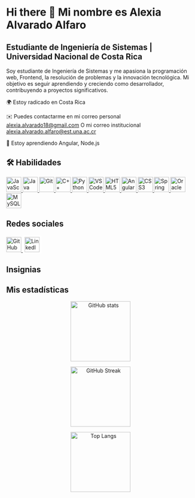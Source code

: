 # Hi there 👋 Mi nombre es Alexia Alvarado Alfaro
## Estudiante de Ingeniería de Sistemas | Universidad Nacional de Costa Rica
Soy estudiante de Ingeniería de Sistemas y me apasiona la programación web, Frontend, la resolución de problemas y la innovación tecnológica. Mi objetivo es seguir aprendiendo y creciendo como desarrollador, contribuyendo a proyectos significativos.

🌍 Estoy radicado en Costa Rica

✉️ Puedes contactarme en mi correo personal alexia.alvarado18@gmail.com
    O mi correo institucional alexia.alvarado.alfaro@est.una.ac.cr

🧠 Estoy aprendiendo Angular, Node.js

## 🛠 Habilidades

<p align="left">
  <a href="https://developer.mozilla.org/en-US/docs/Web/JavaScript" target="_blank">
    <img src="https://cdn.jsdelivr.net/gh/devicons/devicon/icons/javascript/javascript-original.svg" alt="JavaScript" width="40" height="40"/>
  </a>
  <a href="https://www.oracle.com/java/" target="_blank">
    <img src="https://cdn.jsdelivr.net/gh/devicons/devicon/icons/java/java-original.svg" alt="Java" width="40" height="40"/>
  </a>
  <a href="https://git-scm.com/" target="_blank">
    <img src="https://cdn.jsdelivr.net/gh/devicons/devicon/icons/git/git-original.svg" alt="Git" width="40" height="40"/>
  </a>
  <a href="https://learn.microsoft.com/en-us/cpp/?view=msvc-170" target="_blank">
    <img src="https://cdn.jsdelivr.net/gh/devicons/devicon/icons/cplusplus/cplusplus-original.svg" alt="C++" width="40" height="40"/>
  </a>
  <a href="https://www.python.org/" target="_blank">
    <img src="https://cdn.jsdelivr.net/gh/devicons/devicon/icons/python/python-original.svg" alt="Python" width="40" height="40"/>
  </a>
  <a href="https://code.visualstudio.com/" target="_blank">
    <img src="https://cdn.jsdelivr.net/gh/devicons/devicon/icons/vscode/vscode-original.svg" alt="VS Code" width="40" height="40"/>
  </a>
  <a href="https://developer.mozilla.org/en-US/docs/Glossary/HTML5" target="_blank">
    <img src="https://cdn.jsdelivr.net/gh/devicons/devicon/icons/html5/html5-original.svg" alt="HTML5" width="40" height="40"/>
  </a>
  <a href="https://angular.dev/" target="_blank">
    <img src="https://cdn.jsdelivr.net/gh/devicons/devicon/icons/angularjs/angularjs-original.svg" alt="Angular" width="40" height="40"/>
  </a>
  <a href="https://www.w3.org/TR/css/#css" target="_blank">
    <img src="https://cdn.jsdelivr.net/gh/devicons/devicon/icons/css3/css3-original.svg" alt="CSS3" width="40" height="40"/>
  </a>
  <a href="https://spring.io/projects/spring-boot" target="_blank">
    <img src="https://cdn.jsdelivr.net/gh/devicons/devicon/icons/spring/spring-original.svg" alt="Spring Boot" width="40" height="40"/>
  </a>
  <a href="https://www.oracle.com/uk/" target="_blank">
    <img src="https://cdn.jsdelivr.net/gh/devicons/devicon/icons/oracle/oracle-original.svg" alt="Oracle" width="40" height="40"/>
  </a>
  <a href="https://www.mysql.com/" target="_blank">
    <img src="https://cdn.jsdelivr.net/gh/devicons/devicon/icons/mysql/mysql-original.svg" alt="MySQL" width="40" height="40"/>
  </a>
</p>

## Redes sociales

<p align="left">
  <a href="https://github.com/LittleHehet" target="_blank">
    <img src="https://cdn.jsdelivr.net/gh/devicons/devicon/icons/github/github-original.svg" alt="GitHub" width="40" height="40"/>
  </a>
  <a href="https://linkedin.com/in/alexia-alvarado-alfaro" target="_blank">
    <img src="https://cdn.jsdelivr.net/gh/simple-icons/simple-icons/icons/linkedin.svg" alt="LinkedIn" width="40" height="40" style="background-color:white; padding:5px; border-radius:5px;"/>
  </a>
</p>

## Insignias

## Mis estadísticas

<p align="center">
  <img 
    src="https://github-readme-stats.vercel.app/api?username=LittleHehet&show_icons=true&theme=tokyonight&hide_border=true&count_private=true&rank_icon=github" 
    alt="GitHub stats" height="160" />
</p>

<p align="center">
  <img 
    src="https://streak-stats.demolab.com?user=LittleHehet&theme=tokyonight&hide_border=true" 
    alt="GitHub Streak" height="160" />
</p>

<p align="center">
  <img 
    src="https://github-readme-stats.vercel.app/api/top-langs/?username=LittleHehet&layout=compact&theme=tokyonight&hide_border=true" 
    alt="Top Langs" height="160" />
</p>

<!--
**LittleHehet/LittleHehet** is a ✨ _special_ ✨ repository because its `README.md` (this file) appears on your GitHub profile.

Here are some ideas to get you started:

- 🔭 I’m currently working on ...
- 🌱 I’m currently learning ...
- 👯 I’m looking to collaborate on ...
- 🤔 I’m looking for help with ...
- 💬 Ask me about ...
- 📫 How to reach me: ...
- 😄 Pronouns: ...
- ⚡ Fun fact: ...
-->
